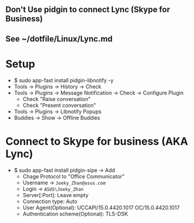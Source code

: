 ## Don't Use pidgin to connect Lync (Skype for Business)
## See ~/dotfile/Linux/Lync.md

Setup
=====
* $ sudo app-fast install pidgin-libnotify -y
* Tools -> Plugins -> History -> Check
* Tools -> Plugins -> Message Notification -> Check -> Configure Plugin
    * Check "Raise conversation"
    * Check "Present conversation"
* Tools -> Plugins -> Libnotify Popups
* Buddies -> Show -> Offline Buddies

Connect to Skype for business (AKA Lync)
=====
* $ sudo app-fast install pidgin-sipe -> Add
    * Chage Protocol to "Office Communicator"
    * Username -> `Joeky_Zhan@asus.com`
    * Login -> `ASUS\Joeky_Zhan`
    * Server[:Port]: Leave empty
    * Connection type: Auto
    * User Agent(Optional): UCCAPI/15.0.4420.1017 OC/15.0.4420.1017
    * Authentication scheme(Optional): TLS-DSK

